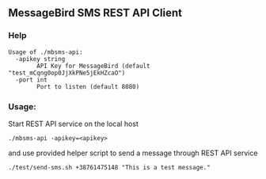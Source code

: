 ## MessageBird SMS REST API Client


### Help
```
Usage of ./mbsms-api:
  -apikey string
    	API Key for MessageBird (default "test_mCqng0op0JjXkPNe5jEkHZcaO")
  -port int
    	Port to listen (default 8080)
```

### Usage:
Start REST API service on the local host
```
./mbsms-api -apikey=<apikey>
```

and use provided helper script to send a message through REST API service
```
./test/send-sms.sh +38761475148 "This is a test message."
